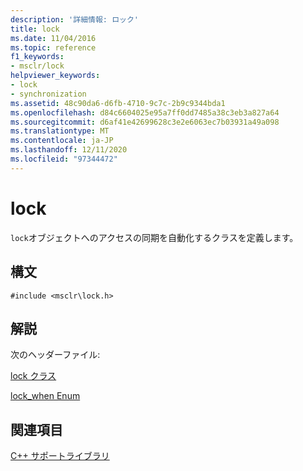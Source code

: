 ```yaml
---
description: '詳細情報: ロック'
title: lock
ms.date: 11/04/2016
ms.topic: reference
f1_keywords:
- msclr/lock
helpviewer_keywords:
- lock
- synchronization
ms.assetid: 48c90da6-d6fb-4710-9c7c-2b9c9344bda1
ms.openlocfilehash: d84c6604025e95a7ff0dd7485a38c3eb3a827a64
ms.sourcegitcommit: d6af41e42699628c3e2e6063ec7b03931a49a098
ms.translationtype: MT
ms.contentlocale: ja-JP
ms.lasthandoff: 12/11/2020
ms.locfileid: "97344472"
---
```

# <a name="lock"></a>lock

`lock`オブジェクトへのアクセスの同期を自動化するクラスを定義します。

## <a name="syntax"></a>構文

```
#include <msclr\lock.h>
```

## <a name="remarks"></a>解説

次のヘッダーファイル:

[lock クラス](../dotnet/lock-class.md)

[lock_when Enum](../dotnet/lock-when-enum.md)

## <a name="see-also"></a>関連項目

[C++ サポートライブラリ](../dotnet/cpp-support-library.md)
